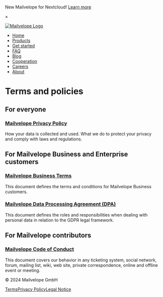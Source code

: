 New Mailvelope for Nextcloud! [Learn more](https://mailvelope.com/nextcloud)

×

[![Mailvelope Logo](/img/Mailvelope/logo.svg)](https://www.mailvelope.com/)

* [Home](https://mailvelope.com/en/)
* [Products](https://mailvelope.com/en/products)
* [Get started](https://mailvelope.com/en/help)
* [FAQ](https://mailvelope.com/en/faq)
* [Blog](https://mailvelope.com/en/blog)
* [Cooperation](https://mailvelope.com/en/coop)
* [Careers](https://mailvelope.com/en/careers)
* [About](https://mailvelope.com/en/about)

Terms and policies
==================

For everyone
------------

### [Mailvelope Privacy Policy](https://mailvelope.com/en/privacy-policy)

How your data is collected and used. What we do to protect your privacy and comply with laws and regulations.

For Mailvelope Business and Enterprise customers
------------------------------------------------

### [Mailvelope Business Terms](https://mailvelope.com/en/business-terms)

This document defines the terms and conditions for Mailvelope Business customers.

### [Mailvelope Data Processing Agreement (DPA)](https://mailvelope.com/en/dpa)

This document defines the roles and responsibilities when dealing with personal data in relation to the GDPR legal framework.

For Mailvelope contributors
---------------------------

### [Mailvelope Code of Conduct](https://mailvelope.com/en/code-of-conduct)

This document covers our behavior in any ticketing system, social network, forum, mailing list, wiki, web site, private correspondence, online and offline event or meeting.

© 2024 Mailvelope GmbH

[Terms](https://mailvelope.com/en/terms)[Privacy Policy](https://mailvelope.com/en/privacy-policy)[Legal Notice](https://mailvelope.com/en/imprint)